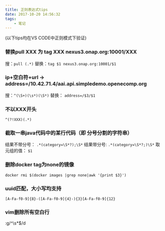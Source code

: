 ```yaml
---
title: 正则表达式tips
date: 2017-10-20 14:56:32
tags: 
    - 笔记
---
```


(以下tips均在VS CODE中正则模式下验证)

### 替换pull XXX 为 tag XXX nexus3.onap.org:10001/XXX
搜：``pull (.*)``
替换：``tag $1 nexus3.onap.org:10001/$1``
<!-- more -->
###  ip+空白符+url  -> address=/10.42.71.4/aai.api.simpledemo.openecomp.org
搜：``^(\S+)(\s*)(\S*)``
替换： ``address=/$3/$1``

### 不以XXX开头
``^(?!XXX)(.*)``

### 截取一串java代码中的某行代码（即 分号分割的字符串）
结果不带分号： ``.*(category=\S*?);\S*``
结果带分号:  ``.*(category=\S*?;)\S*``
取元组的值： ``$1``


### 删除docker tag为none的镜像
``docker rmi $(docker images |grep none|awk '{print $3}')``

### uuid匹配，大小写均支持
``[A-Fa-f0-9]{8}-([A-Fa-f0-9]{4}-){3}[A-Fa-f0-9]{12}``

### vim删除所有空白行
:g/^\s*$/d